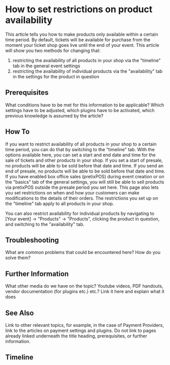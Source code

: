 # How to set restrictions on product availability 

This article tells you how to make products only available within a certain time period. 
By default, tickets will be available for purchase from the moment your ticket shop goes live until the end of your event. 
This article will show you two methods for changing that: 
 1. restricting the availability of all products in your shop via the "timeline" tab in the general event settings
 2. restricting the availability of individual products via the "availability" tab in the settings for the product in question 

## Prerequisites

What conditions have to be met for this information to be applicable? Which settings have to be adjusted, which plugins have to be activated, which previous knowledge is assumed by the article? 

## How To

If you want to restrict availability of all products in your shop to a certain time period, you can do that by switching to the "timeline" tab. 
With the options available here, you can set a start and end date and time for the sale of tickets and other products in your shop. 
If you set a start of presale, no products will be able to be sold before that date and time. 
If you send an end of presale, no products will be able to be sold before that date and time. 
If you have enabled box office sales (pretixPOS) during event creation or on the "basics" tab of the general settings, you will still be able to sell products via pretixPOS outside the presale period you set here. 
This page also lets you set restrictions on when and how your customers can make modifications to the details of their orders. 
The restrictions you set up on the "timeline" tab apply to all products in your shop. 

You can also restrict availability for individual products by navigating to [Your event] → "Products" → "Products", clicking the product in question, and switching to the "availability" tab. 

## Troubleshooting 

What are common problems that could be encountered here? How do you solve them? 

## Further Information

What other media do we have on the topic? Youtube videos, PDF handouts, vendor documentation (for plugins etc.) etc.? Link it here and explain what it does

## See Also 

Link to other relevant topics, for example, in the case of Payment Providers, link to the articles on payment settings and plugins. Do not link to pages already linked underneath the title heading, prerequisites, or further information. 

## Timeline 

